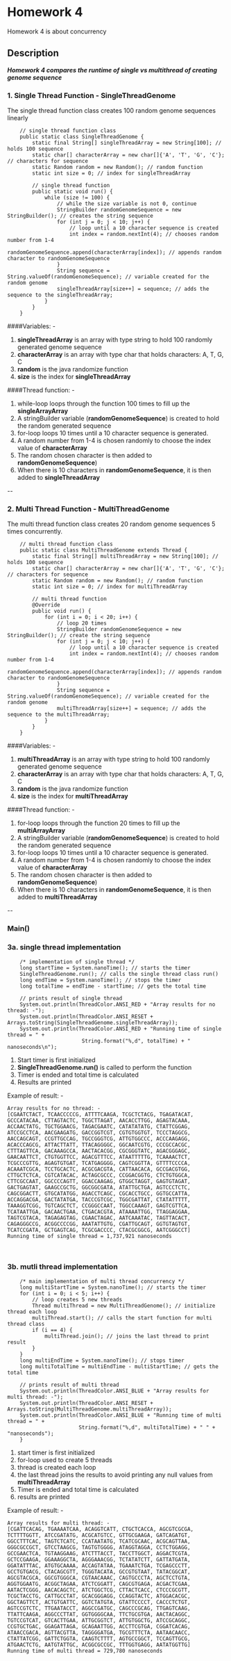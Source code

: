 # Homework 4

Homework 4 is about concurrency

## Description

***Homework 4 compares the runtime of single vs multithread of creating genome sequence***


### 1. Single Thread Function - SingleThreadGenome

The single thread function class creates 100 random genome sequences linearly

```
    // single thread function class
    public static class SingleThreadGenome {
        static final String[] singleThreadArray = new String[100]; // holds 100 sequence
        static char[] characterArray = new char[]{'A', 'T', 'G', 'C'}; // characters for sequence
        static Random random = new Random(); // random function
        static int size = 0; // index for singleThreadArray

        // single thread function
        public static void run() {
            while (size != 100) {
                // while the size variable is not 0, continue
                StringBuilder randomGenomeSequence = new StringBuilder(); // creates the string sequence
                for (int j = 0; j < 10; j++) {
                    // loop until a 10 character sequence is created
                    int index = random.nextInt(4); // chooses random number from 1-4
                    randomGenomeSequence.append(characterArray[index]); // appends random character to randomGenomeSequence
                }
                String sequence = String.valueOf(randomGenomeSequence); // variable created for the random genome
                singleThreadArray[size++] = sequence; // adds the sequence to the singleThreadArray;
            }
        }
    }
```

####Variables: -

1. **singleThreadArray** is an array with type string to hold 100 randomly generated genome sequence
2. **characterArray** is an array with type char that holds characters:  A, T, G, C
3. **random** is the java randomize function
4. **size** is the index for **singleThreadArray**

####Thread function: -

1. while-loop loops through the function 100 times to fill up the **singleArrayArray**
2. A stringBuilder variable (**randomGenomeSequence**) is created to hold the random generated sequence
3. for-loop loops 10 times until a 10 character sequence is generated.
4. A random number from 1-4 is chosen randomly to choose the index value of **characterArray**
5. The random chosen character is then added to **randomGenomeSequence**)
6. When there is 10 characters in **randomGenomeSequence**, it is then added to **singleThreadArray**

--
### 2. Multi Thread Function - MultiThreadGenome

The multi thread function class creates 20 random genome sequences 5 times concurrently. 

```
	// multi thread function class
    public static class MultiThreadGenome extends Thread {
        static final String[] multiThreadArray = new String[100]; // holds 100 sequence
        static char[] characterArray = new char[]{'A', 'T', 'G', 'C'}; // characters for sequence
        static Random random = new Random(); // random function
        static int size = 0; // index for multiThreadArray

        // multi thread function
        @Override
        public void run() {
            for (int i = 0; i < 20; i++) {
                // loop 20 times
                StringBuilder randomGenomeSequence = new StringBuilder(); // create the string sequence
                for (int j = 0; j < 10; j++) {
                    // loop until a 10 character sequence is created
                    int index = random.nextInt(4); // chooses random number from 1-4
                    randomGenomeSequence.append(characterArray[index]); // appends random character to randomGenomeSequence
                }
                String sequence = String.valueOf(randomGenomeSequence); // variable created for the random genome
                multiThreadArray[size++] = sequence; // adds the sequence to the multiThreadArray;
            }
        }
    }
```
####Variables: -

1. **multiThreadArray** is an array with type string to hold 100 randomly generated genome sequence
2. **characterArray** is an array with type char that holds characters:  A, T, G, C
3. **random** is the java randomize function
4. **size** is the index for **multiThreadArray**

####Thread function: -

1. for-loop loops through the function 20 times to fill up the **multiArrayArray**
2. A stringBuilder variable (**randomGenomeSequence**) is created to hold the random generated sequence
3. for-loop loops 10 times until a 10 character sequence is generated.
4. A random number from 1-4 is chosen randomly to choose the index value of **characterArray**
5. The random chosen character is then added to **randomGenomeSequence**)
6. When there is 10 characters in **randomGenomeSequence**, it is then added to **multiThreadArray**

--


### Main()

### 3a. single thread implementation

```
	/* implementation of single thread */
	long startTime = System.nanoTime(); // starts the timer
	SingleThreadGenome.run(); // calls the single thread class run()
	long endTime = System.nanoTime(); // stops the timer
	long totalTime = endTime - startTime; // gets the total time
	
	// prints result of single thread
	System.out.println(ThreadColor.ANSI_RED + "Array results for no thread: -");
	System.out.println(ThreadColor.ANSI_RESET + Arrays.toString(SingleThreadGenome.singleThreadArray));
	System.out.println(ThreadColor.ANSI_RED + "Running time of single thread = " +
	                    String.format("%,d", totalTime) + " nanoseconds\n");
```

1. Start timer is first initialized
2. **SingleThreadGenome.run()** is called to perform the function
3. Timer is ended and total time is calculated
4. Results are printed

Example of result: -

```
Array results for no thread: -
[CGAATCTACT, TCAACCCCCG, ATTTTCAAGA, TCGCTCTACG, TGAGATACAT, GCCCATACAA, CTTAGTACTC, TGGCTTAGAT, AACACCTTGG, AGAGTACAAA, 
ACCAACTATG, TGCTGGAACG, TAGACGAATC, CATATATATG, CTATTCGGAG, ATCCGCCTCA, AACGAAGATG, GACCGGTCGT, CGTGTGGTGT, TCCCTAGGCG,
AACCAGCAGT, CCGTTGCCAG, TGCCGGGTCG, ATTGTGGCCC, ACCCAAGAGG, ACACCCAGCG, ATTACTTATT, TTACAGGGGC, GGCAATCGTG, CCCGCCACGC, 
CTTTAGTTCA, GACAAAGCCA, AACTACACGG, CGCGGGTATC, AGACGGGAGC, GAACAATTCT, CTGTGGTTCC, AGACGTTTCC, ATAATTTTTG, TCAAAACTCT, 
TCGCCCGTTG, AGAGTGTGAT, TCATGAGGGG, CAGTCGGTTA, GTTTTCCCCA, ACAAATCGCA, TCCTGCACTC, ACGCGACGTA, CATTAACACA, GCCGACGTGG, 
CTTGCTCTCA, CGTCATACAC, ACTAGCGCCC, CCGGACGGTG, CTCTGTGGCA, CTTCGCCAAT, GGCCCCAGTT, GGACCAAGAG, GTGGCTAGGT, GAGTGTAGAT, 
GACTGAGTAT, GAAGCCGCTG, GGCGGCGATA, ATATTGCTGA, AGTCCCTCTC, CAGCGGACTT, GTGCATATGG, AGACCTCAGC, CGCACCTGCC, GGTGCCATTA, 
ACCAGGACGA, GACTATATGA, TACCCGTCGC, TGGCGATTAT, CTATATTTTT, TAAAGGTCGG, TGTCAGCTCT, CCGGGCCAAT, TGGCCAAAGT, GAGTCGTTCA, 
TCATAATTGA, GACAACTGAA, CTGACACGTA, ATAAAATTGG, TTAGGAGGAA, TAGTCGTACA, TAGAGAGTAG, CGAACTAGAC, AATCAAATAC, TAGTTACACT, 
CAGAGGGCCG, ACGGCCCCGG, AAATATTGTG, CGATTGCAGT, GGTGTAGTGT, TCATCCGATA, GCTGAGTCAG, TCGCGACCCC, CTACGCGGCG, AATCGGGCCT]
Running time of single thread = 1,737,921 nanoseconds

```
<br>


### 3b. mutli thread implementation

```
	/* main implementation of multi thread concurrency */
	long multiStartTime = System.nanoTime(); // starts the timer
	for (int i = 0; i < 5; i++) {
	    // loop creates 5 new threads
	    Thread multiThread = new MultiThreadGenome(); // initialize thread each loop
	    multiThread.start(); // calls the start function for multi thread class
	    if (i == 4) {
	        multiThread.join(); // joins the last thread to print result
	    }
	}
	long multiEndTime = System.nanoTime(); // stops timer
	long multiTotalTime = multiEndTime - multiStartTime; // gets the total time
	
	// prints result of multi thread
	System.out.println(ThreadColor.ANSI_BLUE + "Array results for multi thread: -");
	System.out.println(ThreadColor.ANSI_RESET + Arrays.toString(MultiThreadGenome.multiThreadArray));
	System.out.println(ThreadColor.ANSI_BLUE + "Running time of multi thread = " +
	                   String.format("%,d", multiTotalTime) + " " + "nanoseconds");
    }
```

1. start timer is first initialized
2. for-loop used to create 5 threads
3. thread is created each loop
4. the last thread joins the results to avoid printing any null values from **multiThreadArray**
5. Timer is ended and total time is calculated
6. results are printed

Example of result: -

```
Array results for multi thread: -
[CGATTCACAG, TGAAAATCAA, ACAGGTCATT, CTGCTCACCA, AGCGTCGCGA, TCTTTTGGTT, ATCCGATATG, ACGCATGTCC, GTTGCGAAGA, GATCAGATGT, 
GGCCTTTCAC, TAGTCTCATC, CCATAATATG, TCATCGCAAC, ACGCAGTTAA, GGGCGCCGCT, GTCCTAAGCG, TAGTGTGGGG, ATAGGTAGGA, CCTCTGGAGG, 
GCCGAACTCA, TGTAAGGAAG, ATCTTTACCT, TACCTTGGCT, AGGACTCGTA, GCTCCGAAGA, GGAAAGGCTA, AGGGAAACGG, TCTATATCTT, GATTATGATA, 
GGATATTTAC, ATGTGCAAAA, ACCAGTATAA, TGAAATCTGA, TCGAGCCCTT, GCCTGTGACG, CTACAGCGTT, TGGGTACATA, GCCGTGTAAT, TATACGGCAT, 
AGCGTACGCA, GGCGTGGGCA, CGTAACAAAC, CAGTGCCCTA, AGCTCCTGTA, AGGTGGAATG, ACGGCTAGAA, ATCTCGGATT, CAGCGTGAGA, ACGACTCGAA, 
AATACTCGGG, AACACAGCTC, ATCTGGCTCG, CTTACTCACC, CTCCCGCGTT, TCGCTACCTG, CATTGCCTAT, GCACGGGAGG, CCAGGTACTC, ATGGACACGC, 
GGCTAGTTCT, ACTGTGATTC, GGTCTATGTA, GTATTCCCCT, CACCCTCTGT, AGTCCGTCTC, TTGAATACCT, AGGCCGATGC, CAGCCCGCAG, TTGAGTCAAG, 
TTATTCAAGA, AGGCCCTTAT, GGTGGGGCAA, TTCTGCGTGA, AACTACAGGC, TGTCCGTCAT, GTCACTTGAA, ATTGCGGTCT, ATTGTGGCTG, ATCCGCAGGC, 
CCGTGCTGAC, GGAGATTAGA, GCAGAATTGG, ACCTTCGTGA, CGGATCACAG, ATAACCGACA, AGTTACGTTA, TAGGGGATGA, TGCGTTTCTA, AATAACAACC, 
CTATTATCGG, GATTCTGGTA, CAAGTCTTTT, AGTGCCGGCT, TCCAGTTGCG, ATGAACTCTG, AATGTATTGC, ACGGCGCCGC, TTTGGTGAGG, AATATGGTTG]
Running time of multi thread = 729,780 nanoseconds
```


